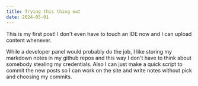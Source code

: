 ```yaml
---
title: Trying this thing out
date: 2024-05-01
---
```


This is my first post! I don't even have to touch an IDE now and I can upload content whenever.

While a developer panel would probably do the job, I like storing my markdown notes in my github repos and this way I don't have to think about
somebody stealing my credentials. Also I can just make a quick script to commit the new posts so I can work on the site and write notes without pick
and choosing my commits.